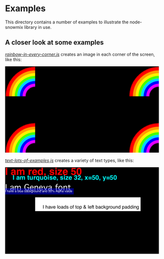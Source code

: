 # Examples

This directory contains a number of examples to illustrate the node-snowmix library in use.

## A closer look at some examples

*[rainbow-in-every-corner.js](./rainbow-in-every-corner.js)* creates an image in each corner of the screen, like this:

![rainbow in each corner](./assets/rainbow-in-every-corner.png)

*[text-lots-of-examples.js](./text-lots-of-examples.js)* creates a variety of text types, like this:

![text-lots-of-examples](./assets/text-lots-of-examples.png)
